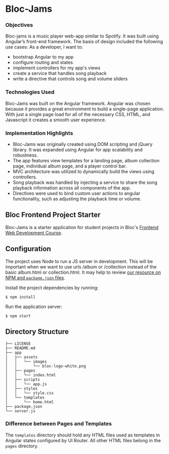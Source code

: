 # Bloc-Jams

### Objectives
Bloc-jams is a music player web-app similar to Spotify. It was built using Angular’s front-end framework. The basis of design included the following use cases:
    As a developer, I want to:
* bootstrap Angular to my app
* configure routing and states
* implement controllers for my app's views
* create a service that handles song playback
* write a directive that controls song and volume sliders

### Technologies Used
Bloc-Jams was built on the Angular framework. Angular was chosen because it provides a great environment to build a single-page application. With just a single page load for all of the necessary CSS,  HTML, and Javascript it creates a smooth user experience.

### Implementation Highlights
* Bloc-Jams was originally created using DOM scripting and jQuery library. It was expanded using Angular for app scalability and robustness.
* The app features view templates for a landing page, album collection page, individual album page, and a player control bar.
* MVC architecture was utilized to dynamically build the views using controllers.
* Song playback was handled by injecting a service to share the song playback information across all components of the app.
* Directives were used to bind custom user actions to angular functionality, such as adjusting the playback time or volume.

## Bloc Frontend Project Starter

Bloc-Jams is a starter application for student projects in Bloc's [Frontend Web Development Course](https://www.bloc.io/frontend-development-bootcamp).

## Configuration

The project uses Node to run a JS server in development. This will be important when we want to use urls /album or /collection instead of the basic album.html or collection.html. It may  help to review [our resource on NPM and `package.json` files](https://www.bloc.io/resources/npm-and-package-json).

Install the project dependencies by running:

```
$ npm install
```

Run the application server:
```
$ npm start
```

## Directory Structure

```
├── LICENSE
├── README.md
├── app
│   ├── assets
│   │   └── images
│   │       └── bloc-logo-white.png
│   ├── pages
│   │   └── index.html
│   ├── scripts
│   │   └── app.js
│   ├── styles
│   │   └── style.css
│   └── templates
│       └── home.html
├── package.json
└── server.js
```

### Difference between Pages and Templates

The `templates` directory should hold any HTML files used as templates in Angular states configured by UI Router. All other HTML files belong in the `pages` directory.

